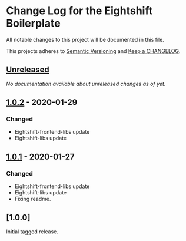 
# Change Log for the Eightshift Boilerplate
All notable changes to this project will be documented in this file.

This projects adheres to [Semantic Versioning](https://semver.org/) and [Keep a CHANGELOG](https://keepachangelog.com/).

## [Unreleased]

*No documentation available about unreleased changes as of yet.*

## [1.0.2] - 2020-01-29

### Changed
- Eightshift-frontend-libs update
- Eightshift-libs update

## [1.0.1] - 2020-01-27

### Changed
- Eightshift-frontend-libs update
- Eightshift-libs update
- Fixing readme.

## [1.0.0]

Initial tagged release.

[Unreleased]: https://github.com/infinum/eightshift-boilerplate-plugin/compare/master...HEAD

[1.0.2]: https://github.com/infinum/eightshift-boilerplate-plugin/compare/v1.0.1...v1.0.2
[1.0.1]: https://github.com/infinum/eightshift-boilerplate-plugin/compare/v1.0.0...v1.0.1
